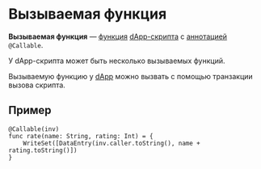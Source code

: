 # Вызываемая функция

**Вызываемая функция** — [функция](/ride/functions.md) [dApp-скрипта](/ride/ride-script/dapp-script.md) с [аннотацией](/ride/annotations.md) `@Callable`.

У dApp-скрипта может быть несколько вызываемых функций.

Вызываемую функцию у [dApp](/blockchain/dapp.md) можно вызвать с помощью транзакции вызова скрипта.

## Пример

``` ride
@Callable(inv)
func rate(name: String, rating: Int) = {
    WriteSet([DataEntry(inv.caller.toString(), name + rating.toString()])
}
```
